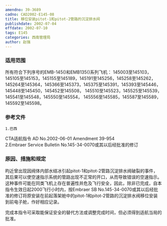 ```yaml
---
amendno: 39-3689  
cadno: CAD2002-E145-08  
title: 移位安装pitot-1和pitot-2管路的沉淀排水阀  
publishdate: 2002-07-04  
effdate: 2002-07-10  
tags: E145  
categories: 西南管理局  
author: 赵强  
---
```

  
### 适用范围  
所有符合下列序号的EMB-145()和EMB135()系列飞机：
145003至145103，145105至145153，145155至145189，145191至145256，145258至145262，145264至145364，145366至145373，145375至145391，145393至145446，145448至145450，145452至145508， 145510至145523，145525至145539，145541至145548，145550至145554， 145556至145585，145587至145589，145592至145598。  
  
<!--more-->  
### 参考文件  
    1.巴西  
CTA适航指令 AD No.2002-06-01 Amendment 39-954  
    2.Embraer Service Bulletin No.145-34-0070或其以后经批准的修订  
  
### 原因、措施和规定  
 昀近曾出现因阀体内部水结冰引起pitot-1和pitot-2管路沉淀排水阀破裂的事件，其后果可以使空速指示系统的管路出现不正常的开口，从而导致错误的空速指示。这种事件可能在同类飞机上存在普遍性并危及飞行安全，因此，除非已完成，自本指令生效日起2000飞行小时内，按Embraer SB No.145-34-0070或其以后经批准的修订将原安装在前起落架舱中的pitot-1和pitot-2管路的沉淀排水阀移位安装到前电子舱，作好相应记录。  
  
完成本指令可采取能保证安全的替代方法或调整完成时间，但必须得到适航当局的批准。  
